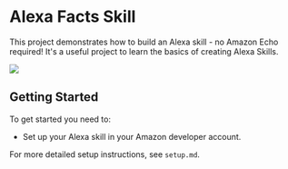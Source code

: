 # Alexa Facts Skill

This project demonstrates how to build an Alexa skill - no Amazon Echo required! It's a useful project to learn the basics of creating Alexa Skills.

![](https://cdn.gomix.com/681cc882-059d-4b05-a1f6-6cbc099cc79c%2FalexaSkillGIF.gif)

## Getting Started
To get started you need to:
- Set up your Alexa skill in your Amazon developer account.

For more detailed setup instructions, see `setup.md`.
